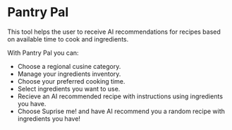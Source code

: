 # Pantry Pal

This tool helps the user to receive AI recommendations for recipes based on available time to cook and ingredients.

With Pantry Pal you can:

- Choose a regional cusine category.
- Manage your ingredients inventory.
- Choose your preferred cooking time.
- Select ingredients you want to use.
- Recieve an AI recommended recipe with instructions using ingredients you have.
- Choose Suprise me! and have AI recommend you a random recipe with ingredients you have!
